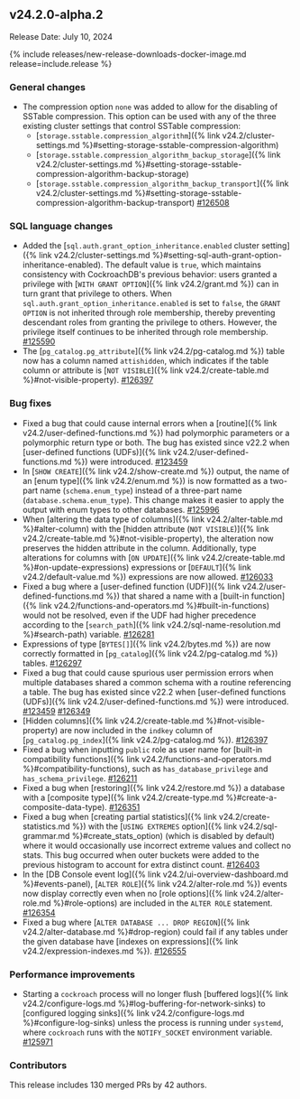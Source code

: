 ## v24.2.0-alpha.2

Release Date: July 10, 2024

{% include releases/new-release-downloads-docker-image.md release=include.release %}

<h3 id="v24-2-0-alpha-2-general-changes">General changes</h3>

- The compression option `none` was added to allow for the disabling of SSTable compression. This option can be used with any of the three existing cluster settings that control SSTable compression:
  - [`storage.sstable.compression_algorithm`]({% link v24.2/cluster-settings.md %}#setting-storage-sstable-compression-algorithm)
  - [`storage.sstable.compression_algorithm_backup_storage`]({% link v24.2/cluster-settings.md %}#setting-storage-sstable-compression-algorithm-backup-storage)
  - [`storage.sstable.compression_algorithm_backup_transport`]({% link v24.2/cluster-settings.md %}#setting-storage-sstable-compression-algorithm-backup-transport) [#126508][#126508]

<h3 id="v24-2-0-alpha-2-sql-language-changes">SQL language changes</h3>

- Added the [`sql.auth.grant_option_inheritance.enabled` cluster setting]({% link v24.2/cluster-settings.md %}#setting-sql-auth-grant-option-inheritance-enabled). The default value is `true`, which maintains consistency with CockroachDB's previous behavior: users granted a privilege with [`WITH GRANT OPTION`]({% link v24.2/grant.md %}) can in turn grant that privilege to others. When `sql.auth.grant_option_inheritance.enabled` is set to `false`, the `GRANT OPTION` is not inherited through role membership, thereby preventing descendant roles from granting the privilege to others. However, the privilege itself continues to be inherited through role membership. [#125590][#125590]
- The [`pg_catalog.pg_attribute`]({% link v24.2/pg-catalog.md %}) table now has a column named `attishidden`, which indicates if the table column or attribute is [`NOT VISIBLE`]({% link v24.2/create-table.md %}#not-visible-property). [#126397][#126397]

<h3 id="v24-2-0-alpha-2-bug-fixes">Bug fixes</h3>

- Fixed a bug that could cause internal errors when a [routine]({% link v24.2/user-defined-functions.md %}) had polymorphic parameters or a polymorphic return type or both. The bug has existed since v22.2 when [user-defined functions (UDFs)]({% link v24.2/user-defined-functions.md %}) were introduced. [#123459][#123459]
- In [`SHOW CREATE`]({% link v24.2/show-create.md %}) output, the name of an [enum type]({% link v24.2/enum.md %}) is now formatted as a two-part name (`schema.enum_type`) instead of a three-part name (`database.schema.enum_type`). This change makes it easier to apply the output with enum types to other databases. [#125996][#125996]
- When [altering the data type of columns]({% link v24.2/alter-table.md %}#alter-column) with the [hidden attribute (`NOT VISIBLE`)]({% link v24.2/create-table.md %}#not-visible-property), the alteration now preserves the hidden attribute in the column. Additionally, type alterations for columns with [`ON UPDATE`]({% link v24.2/create-table.md %}#on-update-expressions) expressions or [`DEFAULT`]({% link v24.2/default-value.md %}) expressions are now allowed. [#126033][#126033]
- Fixed a bug where a [user-defined function (UDF)]({% link v24.2/user-defined-functions.md %}) that shared a name with a [built-in function]({% link v24.2/functions-and-operators.md %}#built-in-functions) would not be resolved, even if the UDF had higher precedence according to the [`search_path`]({% link v24.2/sql-name-resolution.md %}#search-path) variable. [#126281][#126281]
- Expressions of type [`BYTES[]`]({% link v24.2/bytes.md %}) are now correctly formatted in [`pg_catalog`]({% link v24.2/pg-catalog.md %}) tables. [#126297][#126297]
- Fixed a bug that could cause spurious user permission errors when multiple databases shared a common schema with a routine referencing a table. The bug has existed since v22.2 when [user-defined functions (UDFs)]({% link v24.2/user-defined-functions.md %}) were introduced. [#123459][#123459] [#126349][#126349]
- [Hidden columns]({% link v24.2/create-table.md %}#not-visible-property) are now included in the `indkey` column of [`pg_catalog.pg_index`]({% link v24.2/pg-catalog.md %}). [#126397][#126397]
- Fixed a bug when inputting `public` role as user name for [built-in compatibility functions]({% link v24.2/functions-and-operators.md %}#compatibility-functions), such as `has_database_privilege` and `has_schema_privilege`. [#126211][#126211]
- Fixed a bug when [restoring]({% link v24.2/restore.md %}) a database with a [composite type]({% link v24.2/create-type.md %}#create-a-composite-data-type). [#126351][#126351]
- Fixed a bug when [creating partial statistics]({% link v24.2/create-statistics.md %}) with the [`USING EXTREMES` option]({% link v24.2/sql-grammar.md %}#create_stats_option) (which is disabled by default) where it would occasionally use incorrect extreme values and collect no stats. This bug occurred when outer buckets were added to the previous histogram to account for extra distinct count. [#126403][#126403]
- In the [DB Console event log]({% link v24.2/ui-overview-dashboard.md %}#events-panel), [`ALTER ROLE`]({% link v24.2/alter-role.md %}) events now display correctly even when no [role options]({% link v24.2/alter-role.md %}#role-options) are included in the `ALTER ROLE` statement. [#126354][#126354]
- Fixed a bug where [`ALTER DATABASE ... DROP REGION`]({% link v24.2/alter-database.md %}#drop-region) could fail if any tables under the given database have [indexes on expressions]({% link v24.2/expression-indexes.md %}). [#126555][#126555]

<h3 id="v24-2-0-alpha-2-performance-improvements">Performance improvements</h3>

- Starting a `cockroach` process will no longer flush [buffered logs]({% link v24.2/configure-logs.md %}#log-buffering-for-network-sinks) to [configured logging sinks]({% link v24.2/configure-logs.md %}#configure-log-sinks) unless the process is running under `systemd`, where `cockroach` runs with the `NOTIFY_SOCKET` environment variable. [#125971][#125971]

<h3 id="v24-2-0-alpha-2-contributors">Contributors</h3>

This release includes 130 merged PRs by 42 authors.

</div>

[#123459]: https://github.com/cockroachdb/cockroach/pull/123459
[#125590]: https://github.com/cockroachdb/cockroach/pull/125590
[#125648]: https://github.com/cockroachdb/cockroach/pull/125648
[#125905]: https://github.com/cockroachdb/cockroach/pull/125905
[#125971]: https://github.com/cockroachdb/cockroach/pull/125971
[#125996]: https://github.com/cockroachdb/cockroach/pull/125996
[#126033]: https://github.com/cockroachdb/cockroach/pull/126033
[#126211]: https://github.com/cockroachdb/cockroach/pull/126211
[#126270]: https://github.com/cockroachdb/cockroach/pull/126270
[#126281]: https://github.com/cockroachdb/cockroach/pull/126281
[#126297]: https://github.com/cockroachdb/cockroach/pull/126297
[#126349]: https://github.com/cockroachdb/cockroach/pull/126349
[#126351]: https://github.com/cockroachdb/cockroach/pull/126351
[#126354]: https://github.com/cockroachdb/cockroach/pull/126354
[#126368]: https://github.com/cockroachdb/cockroach/pull/126368
[#126393]: https://github.com/cockroachdb/cockroach/pull/126393
[#126397]: https://github.com/cockroachdb/cockroach/pull/126397
[#126403]: https://github.com/cockroachdb/cockroach/pull/126403
[#126508]: https://github.com/cockroachdb/cockroach/pull/126508
[#126555]: https://github.com/cockroachdb/cockroach/pull/126555
[1756b05fa]: https://github.com/cockroachdb/cockroach/commit/1756b05fa
[24f84bcb2]: https://github.com/cockroachdb/cockroach/commit/24f84bcb2
[5884ff568]: https://github.com/cockroachdb/cockroach/commit/5884ff568
[8f5537acd]: https://github.com/cockroachdb/cockroach/commit/8f5537acd
[9593896c3]: https://github.com/cockroachdb/cockroach/commit/9593896c3
[d2804f0e8]: https://github.com/cockroachdb/cockroach/commit/d2804f0e8
[efd597f49]: https://github.com/cockroachdb/cockroach/commit/efd597f49
